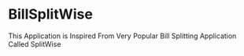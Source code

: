 # BillSplitWise
This Application is Inspired From Very Popular Bill Splitting Application Called SplitWise
